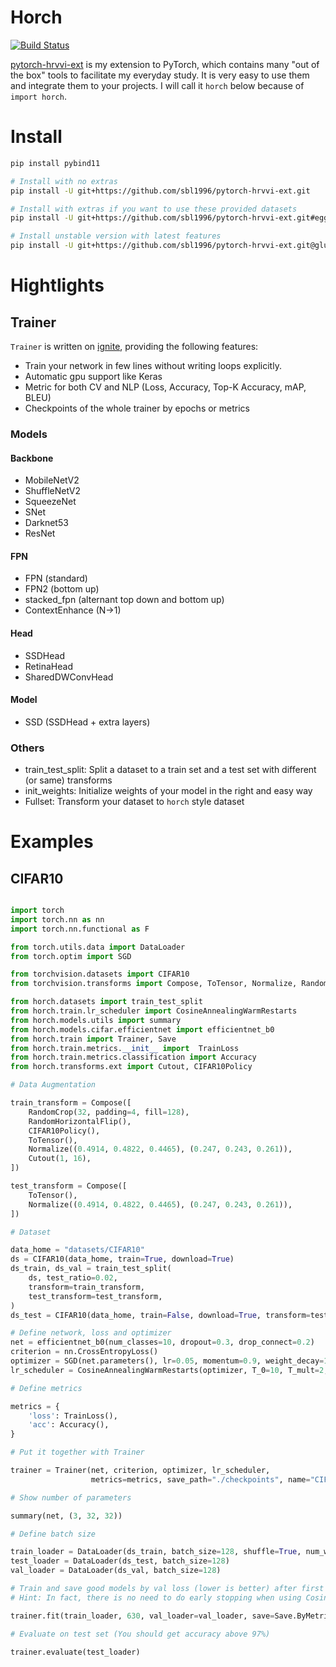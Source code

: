 # Horch
[![Build Status](https://travis-ci.com/sbl1996/pytorch-hrvvi-ext.svg?branch=gluon)](https://travis-ci.com/sbl1996/pytorch-hrvvi-ext)

[pytorch-hrvvi-ext](https://github.com/sbl1996/pytorch-hrvvi-ext) is my extension to PyTorch, which contains many "out of the box" tools to facilitate my everyday study. It is very easy to use them and integrate them to your projects.
I will call it `horch` below because of `import horch`.

# Install

```bash
pip install pybind11

# Install with no extras
pip install -U git+https://github.com/sbl1996/pytorch-hrvvi-ext.git

# Install with extras if you want to use these provided datasets
pip install -U git+https://github.com/sbl1996/pytorch-hrvvi-ext.git#egg=pytorch-hrvvi-ext[coco]

# Install unstable version with latest features
pip install -U git+https://github.com/sbl1996/pytorch-hrvvi-ext.git@gluon#egg=pytorch-hrvvi-ext[coco]
```


# Hightlights

## Trainer
`Trainer` is written on [ignite](https://github.com/pytorch/ignite), providing the following features:

- Train your network in few lines without writing loops explicitly.
- Automatic gpu support like Keras
- Metric for both CV and NLP (Loss, Accuracy, Top-K Accuracy, mAP, BLEU)
- Checkpoints of the whole trainer by epochs or metrics

### Models

#### Backbone
- MobileNetV2
- ShuffleNetV2
- SqueezeNet
- SNet
- Darknet53
- ResNet

#### FPN
- FPN (standard)
- FPN2 (bottom up)
- stacked_fpn (alternant top down and bottom up)
- ContextEnhance (N->1)

#### Head
- SSDHead
- RetinaHead
- SharedDWConvHead

#### Model
- SSD (SSDHead + extra layers)

### Others
- train_test_split: Split a dataset to a train set and a test set with different (or same) transforms
- init_weights: Initialize weights of your model in the right and easy way
- Fullset: Transform your dataset to `horch` style dataset

# Examples


## CIFAR10

```python

import torch
import torch.nn as nn
import torch.nn.functional as F

from torch.utils.data import DataLoader
from torch.optim import SGD

from torchvision.datasets import CIFAR10
from torchvision.transforms import Compose, ToTensor, Normalize, RandomCrop, RandomHorizontalFlip

from horch.datasets import train_test_split
from horch.train.lr_scheduler import CosineAnnealingWarmRestarts
from horch.models.utils import summary
from horch.models.cifar.efficientnet import efficientnet_b0
from horch.train import Trainer, Save
from horch.train.metrics.__init__ import  TrainLoss
from horch.train.metrics.classification import Accuracy
from horch.transforms.ext import Cutout, CIFAR10Policy

# Data Augmentation

train_transform = Compose([
    RandomCrop(32, padding=4, fill=128),
    RandomHorizontalFlip(),
    CIFAR10Policy(),
    ToTensor(),
    Normalize((0.4914, 0.4822, 0.4465), (0.247, 0.243, 0.261)),
    Cutout(1, 16),
])

test_transform = Compose([
    ToTensor(),
    Normalize((0.4914, 0.4822, 0.4465), (0.247, 0.243, 0.261)),
])

# Dataset

data_home = "datasets/CIFAR10"
ds = CIFAR10(data_home, train=True, download=True)
ds_train, ds_val = train_test_split(
    ds, test_ratio=0.02,
    transform=train_transform,
    test_transform=test_transform,
)
ds_test = CIFAR10(data_home, train=False, download=True, transform=test_transform)

# Define network, loss and optimizer
net = efficientnet_b0(num_classes=10, dropout=0.3, drop_connect=0.2)
criterion = nn.CrossEntropyLoss()
optimizer = SGD(net.parameters(), lr=0.05, momentum=0.9, weight_decay=1e-4, nesterov=True)
lr_scheduler = CosineAnnealingWarmRestarts(optimizer, T_0=10, T_mult=2, eta_min=0.001)

# Define metrics

metrics = {
    'loss': TrainLoss(),
    'acc': Accuracy(),
}

# Put it together with Trainer

trainer = Trainer(net, criterion, optimizer, lr_scheduler,
                  metrics=metrics, save_path="./checkpoints", name="CIFAR10-EfficientNet")

# Show number of parameters

summary(net, (3, 32, 32))

# Define batch size

train_loader = DataLoader(ds_train, batch_size=128, shuffle=True, num_workers=2, pin_memory=True)
test_loader = DataLoader(ds_test, batch_size=128)
val_loader = DataLoader(ds_val, batch_size=128)

# Train and save good models by val loss (lower is better) after first 40 epochs
# Hint: In fact, there is no need to do early stopping when using CosineAnnealingWarmRestarts.

trainer.fit(train_loader, 630, val_loader=val_loader, save=Save.ByMetric("-val_loss", patience=600))

# Evaluate on test set (You should get accuracy above 97%)

trainer.evaluate(test_loader)
```